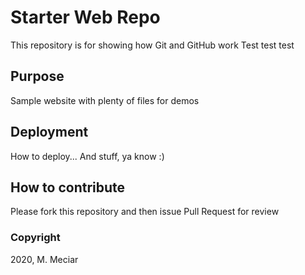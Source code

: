 # Starter Web Repo

This repository is for showing how Git and GitHub work
Test test test

## Purpose

Sample website with plenty of files for demos

## Deployment

How to deploy... And stuff, ya know :)

## How to contribute

Please fork this repository and then issue Pull Request for review

### Copyright

2020, M. Meciar
